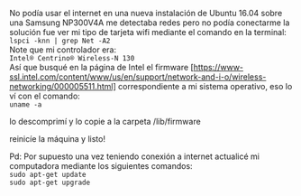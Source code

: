 No podía usar el internet en una nueva instalación de Ubuntu 16.04 sobre una Samsung NP300V4A me detectaba redes pero no podía conectarme
la solución fue ver mi tipo de tarjeta wifi
mediante el comando en la terminal:  
```lspci -knn | grep Net -A2 ```  
Note que mi controlador era:  
```Intel® Centrino® Wireless-N 130```  
Así que busqué en la página de Intel el firmware [https://www-ssl.intel.com/content/www/us/en/support/network-and-i-o/wireless-networking/000005511.html]
correspondiente a mi sistema operativo, eso lo ví con el comando:  
```uname -a ```



lo descomprimí y lo copie a la carpeta /lib/firmware

reinicíe la máquina y listo!

Pd: Por supuesto una vez teniendo conexión a internet actualicé mi computadora mediante los siguientes comandos:  
```sudo apt-get update```  
```sudo apt-get upgrade```
